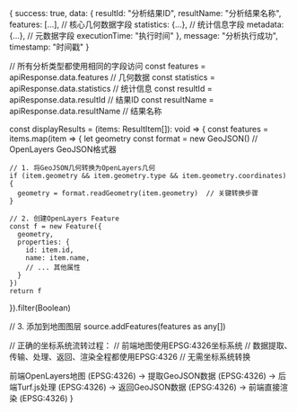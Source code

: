 {
  success: true,
  data: {
    resultId: "分析结果ID",
    resultName: "分析结果名称", 
    features: [...],        // 核心几何数据字段
    statistics: {...},      // 统计信息字段
    metadata: {...},        // 元数据字段
    executionTime: "执行时间"
  },
  message: "分析执行成功",
  timestamp: "时间戳"
}


// 所有分析类型都使用相同的字段访问
const features = apiResponse.data.features        // 几何数据
const statistics = apiResponse.data.statistics    // 统计信息
const resultId = apiResponse.data.resultId        // 结果ID
const resultName = apiResponse.data.resultName    // 结果名称



const displayResults = (items: ResultItem[]): void => {
  const features = items.map(item => {
    let geometry
    const format = new GeoJSON()  // OpenLayers GeoJSON格式器
    
    // 1. 将GeoJSON几何转换为OpenLayers几何
    if (item.geometry && item.geometry.type && item.geometry.coordinates) {
      geometry = format.readGeometry(item.geometry)  // 关键转换步骤
    }
    
    // 2. 创建OpenLayers Feature
    const f = new Feature({ 
      geometry, 
      properties: { 
        id: item.id, 
        name: item.name, 
        // ... 其他属性
      } 
    })
    return f
  }).filter(Boolean)

  // 3. 添加到地图图层
  source.addFeatures(features as any[])



// 正确的坐标系统流转过程：
// 前端地图使用EPSG:4326坐标系统
// 数据提取、传输、处理、返回、渲染全程都使用EPSG:4326
// 无需坐标系统转换

前端OpenLayers地图 (EPSG:4326) 
→ 提取GeoJSON数据 (EPSG:4326) 
→ 后端Turf.js处理 (EPSG:4326)
→ 返回GeoJSON数据 (EPSG:4326)
→ 前端直接渲染 (EPSG:4326)
}